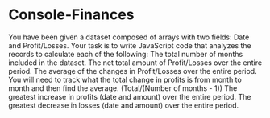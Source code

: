 # Console-Finances

You have been given a dataset composed of arrays with two fields: Date and Profit/Losses.
Your task is to write JavaScript code that analyzes the records to calculate each of the following:
The total number of months included in the dataset.
The net total amount of Profit/Losses over the entire period.
The average of the changes in Profit/Losses over the entire period.
You will need to track what the total change in profits is from month to month and then find the average.
(Total/(Number of months - 1))
The greatest increase in profits (date and amount) over the entire period.
The greatest decrease in losses (date and amount) over the entire period.
